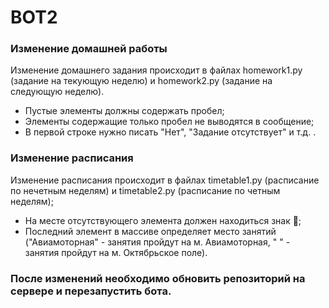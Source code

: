 # BOT2

### Изменение домашней работы

Изменение домашнего задания происходит в файлах homework1.py (задание на текующую неделю) и homework2.py (задание на следующую неделю).
- Пустые элементы должны содержать пробел;
- Элементы содержащие только пробел не выводятся в сообщение;
- В первой строке нужно писать "Нет", "Задание отсутствует" и т.д. .

### Изменение расписания

Изменение расписания происходит в файлах timetable1.py (расписание по нечетным неделям) и timetable2.py (расписание по четным неделям);
- На месте отсутствующего элемента должен находиться знак 🚫;
- Последний элемент в массиве определяет место занятий ("Авиамоторная" - занятия пройдут на м. Авиамоторная, " " - занятия пройдут на м. Октябрьское поле).

### После изменений необходимо обновить репозиторий на сервере и перезапустить бота.
